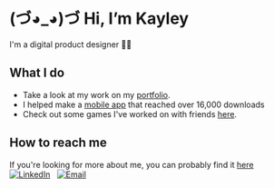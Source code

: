 # (づ◕_◕)づ Hi, I’m Kayley 
I'm a digital product designer :woman_technologist:

## What I do
* Take a look at my work on my [portfolio](https://kayleytvu.com).
* I helped make a [mobile app](https://maroonrides.app/) that reached over 16,000 downloads
* Check out some games I've worked on with friends [here](https://reneryt6.itch.io/).

## How to reach me 
If you're looking for more about me, you can probably find it [here](https://bento.me/kayleyvu)
[![LinkedIn](https://img.shields.io/badge/LinkedIn-0077b5)](https://www.linkedin.com/in/kayley-vu/)
&nbsp;
[![Email](https://img.shields.io/badge/kayleytvu@gmail.com-EEB3EF)](mailto:kayleytvu@gmail.com)



<!---
kayleyvu/kayleyvu is a ✨ special ✨ repository because its `README.md` (this file) appears on your GitHub profile.
You can click the Preview link to take a look at your changes.
--->
